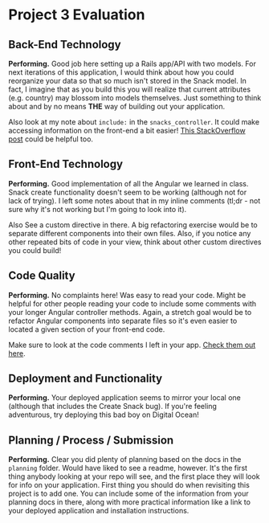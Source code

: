 # Project 3 Evaluation

## Back-End Technology

**Performing.** Good job here setting up a Rails app/API with two models. For next iterations of this application, I would think about how you could reorganize your data so that so much isn't stored in the Snack model. In fact, I imagine that as you build this you will realize that current attributes (e.g. country) may blossom into models themselves. Just something to think about and by no means **THE** way of building out your application.

Also look at my note about `include:` in the `snacks_controller`. It could make accessing information on the front-end a bit easier! [This StackOverflow post](http://stackoverflow.com/questions/9983436/nesting-json-include-in-rails) could be helpful too.

## Front-End Technology

**Performing.** Good implementation of all the Angular we learned in class. Snack create functionality doesn't seem to be working (although not for lack of trying). I left some notes about that in my inline comments (tl;dr - not sure why it's not working but I'm going to look into it).

Also See a custom directive in there. A big refactoring exercise would be to separate different components into their own files. Also, if you notice any other repeated bits of code in your view, think about other custom directives you could build!

## Code Quality

**Performing.** No complaints here! Was easy to read your code. Might be helpful for other people reading your code to include some comments with your longer Angular controller methods. Again, a stretch goal would be to refactor Angular components into separate files so it's even easier to located a given section of your front-end code.

Make sure to look at the code comments I left in your app. [Check them out here](https://github.com/Chibiania/Project3/pull/26).

## Deployment and Functionality

**Performing.** Your deployed application seems to mirror your local one (although that includes the Create Snack bug). If you're feeling adventurous, try deploying this bad boy on Digital Ocean!

## Planning / Process / Submission

**Performing.** Clear you did plenty of planning based on the docs in the `planning` folder. Would have liked to see a readme, however. It's the first thing anybody looking at your repo will see, and the first place they will look for info on your application. First thing you should do when revisiting this project is to add one. You can include some of the information from your planning docs in there, along with more practical information like a link to your deployed application and installation instructions.
